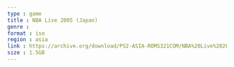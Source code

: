 ```yaml
---
type : game
title : NBA Live 2005 (Japan)
genre : 
format : iso
region : asia
link : https://archive.org/download/PS2-ASIA-ROMS321COM/NBA%20Live%202005%20%28Japan%29.7z
size : 1.5GB
---
```

